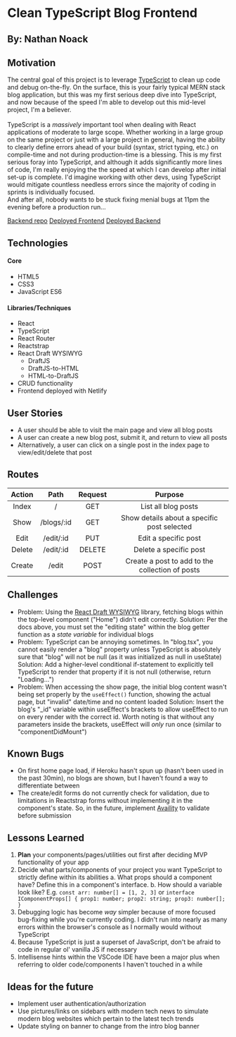 # Clean TypeScript Blog Frontend
## By: Nathan Noack

## Motivation
The central goal of this project is to leverage [TypeScript](https://www.typescriptlang.org/docs/handbook/typescript-from-scratch.html) to clean up code and debug on-the-fly. On the surface, this is your fairly typical MERN stack blog application, but this was my first serious deep dive into TypeScript, and now because of the speed I'm able to develop out this mid-level project, I'm a believer.\
\
TypeScript is a *massively* important tool when dealing with React applications of moderate to large scope. Whether working in a large group on the same project or just with a large project in general, having the ability to clearly define errors ahead of your build (syntax, strict typing, etc.) on compile-time and not during production-time is a blessing. This is my first serious foray into TypeScript, and although it adds significantly more lines of code, I'm really enjoying the the speed at which I can develop after initial set-up is complete. I'd imagine working with other devs, using TypeScript would mitigate countless needless errors since the majority of coding in sprints is individually focused.\
And after all, nobody wants to be stuck fixing menial bugs at 11pm the evening before a production run...

[Backend repo](https://github.com/underdoggum/familyTree_backend)
[Deployed Frontend](https://mvp-blog.netlify.app/)
[Deployed Backend](https://typescript-blog-backend.herokuapp.com/)


## Technologies
#### Core
 - HTML5
 - CSS3
 - JavaScript ES6

#### Libraries/Techniques
 - React
 - TypeScript
 - React Router
 - Reactstrap
 - React Draft WYSIWYG
   - DraftJS
   - DraftJS-to-HTML
   - HTML-to-DraftJS
 - CRUD functionality
 - Frontend deployed with Netlify

## User Stories
 - A user should be able to visit the main page and view all blog posts
 - A user can create a new blog post, submit it, and return to view all posts
 - Alternatively, a user can click on a single post in the index page to view/edit/delete that post


## Routes
| Action | Path       | Request | Purpose                                         |
|:------:|:----------:|:-------:|:-----------------------------------------------:|
| Index  | /          | GET     | List all blog posts                             |
| Show   | /blogs/:id | GET     | Show details about a specific post selected     |
| Edit   | /edit/:id  | PUT     | Edit a specific post                            |
| Delete | /edit/:id  | DELETE  | Delete a specific post                          |
| Create | /edit      | POST    | Create a post to add to the collection of posts |


## Challenges
 - Problem: Using the [React Draft WYSIWYG](https://jpuri.github.io/react-draft-wysiwyg/#/docs?_k=jjqinp) library, fetching blogs within the top-level component ("Home") didn't edit correctly.
  Solution: Per the docs above, you must set the "editing state" within the blog getter function as a *state variable* for individual blogs
 - Problem: TypeScript can be annoying sometimes. In "blog.tsx", you cannot easily render a "blog" property unless TypeScript is absolutely sure that "blog" will not be null (as it was initialized as null in useState)
  Solution: Add a higher-level conditional if-statement to explicitly tell TypeScript to render that property if it is not null (otherwise, return "Loading...")
 - Problem: When accessing the show page, the initial blog content wasn't being set properly by the ```useEffect()``` function, showing the actual page, but "invalid" date/time and no content loaded
  Solution: Insert the blog's "_id" variable within useEffect's brackets to allow useEffect to run on every render with the correct id. Worth noting is that without any parameters inside the brackets, useEffect will *only* run once (similar to "componentDidMount")


## Known Bugs
 - On first home page load, if Heroku hasn't spun up (hasn't been used in the past 30min), no blogs are shown, but I haven't found a way to differentiate between 
 - The create/edit forms do not currently check for validation, due to limitations in Reactstrap forms without implementing it in the component's state. So, in the future, implement [Availity](https://availity.github.io/availity-reactstrap-validation/) to validate before submission


## Lessons Learned
1. **Plan** your components/pages/utilities out first after deciding MVP functionality of your app
2. Decide what parts/components of your project you want TypeScript to strictly define within its abilities
  a. What props should a component have? Define this in a component's interface.
  b. How should a variable look like? E.g. ```const arr: number[] = [1, 2, 3]``` or ```interface IComponentProps[] { prop1: number; prop2: string; prop3: number[]; }```
3. Debugging logic has become *way* simpler because of more focused bug-fixing while you're currently coding. I didn't run into nearly as many errors within the browser's console as I normally would without TypeScript
4. Because TypeScript is just a superset of JavaScript, don't be afraid to code in regular ol' vanilla JS if necessary
5. Intellisense hints within the VSCode IDE have been a major plus when referring to older code/components I haven't touched in a while


## Ideas for the future
 - Implement user authentication/authorization
 - Use pictures/links on sidebars with modern tech news to simulate modern blog websites which pertain to the latest tech trends
 - Update styling on banner to change from the intro blog banner